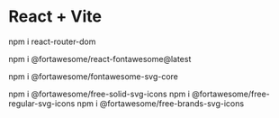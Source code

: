 # React + Vite

npm i react-router-dom

npm i @fortawesome/react-fontawesome@latest

npm i @fortawesome/fontawesome-svg-core

npm i @fortawesome/free-solid-svg-icons
npm i @fortawesome/free-regular-svg-icons
npm i @fortawesome/free-brands-svg-icons

